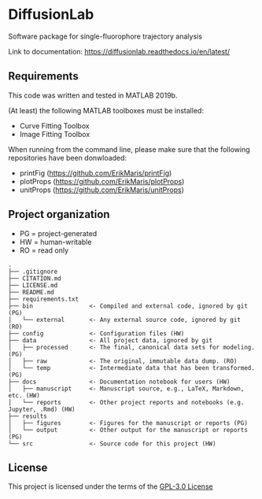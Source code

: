 # DiffusionLab
Software package for single-fluorophore trajectory analysis

Link to documentation: https://diffusionlab.readthedocs.io/en/latest/

## Requirements

This code was written and tested in MATLAB 2019b.

(At least) the following MATLAB toolboxes must be installed:
- Curve Fitting Toolbox
- Image Fitting Toolbox

When running from the command line, please make sure that the following repositories have been donwloaded:
- printFig (https://github.com/ErikMaris/printFig)
- plotProps (https://github.com/ErikMaris/plotProps)
- unitProps (https://github.com/ErikMaris/unitProps)


## Project organization
- PG = project-generated
- HW = human-writable
- RO = read only
```
.
├── .gitignore
├── CITATION.md
├── LICENSE.md
├── README.md
├── requirements.txt
├── bin                <- Compiled and external code, ignored by git (PG)
│   └── external       <- Any external source code, ignored by git (RO)
├── config             <- Configuration files (HW)
├── data               <- All project data, ignored by git
│   ├── processed      <- The final, canonical data sets for modeling. (PG)
│   ├── raw            <- The original, immutable data dump. (RO)
│   └── temp           <- Intermediate data that has been transformed. (PG)
├── docs               <- Documentation notebook for users (HW)
│   ├── manuscript     <- Manuscript source, e.g., LaTeX, Markdown, etc. (HW)
│   └── reports        <- Other project reports and notebooks (e.g. Jupyter, .Rmd) (HW)
├── results
│   ├── figures        <- Figures for the manuscript or reports (PG)
│   └── output         <- Other output for the manuscript or reports (PG)
└── src                <- Source code for this project (HW)

```


## License

This project is licensed under the terms of the [GPL-3.0 License](/LICENSE.md)
